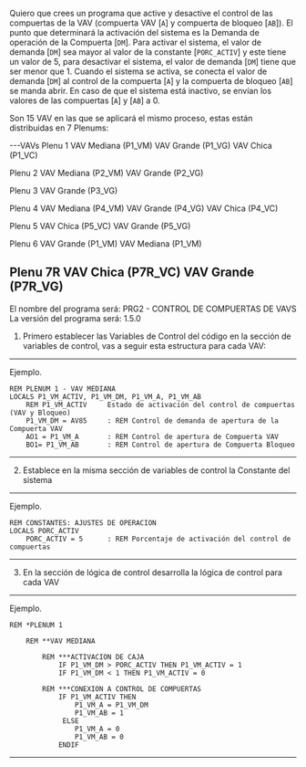 Quiero que crees un programa que active y desactive el control de las compuertas de la VAV (compuerta VAV [`A`] y compuerta de bloqueo [`AB`]). El punto que determinará la activación del sistema es la Demanda de operación de la Compuerta [`DM`]. Para activar el sistema, el valor de demanda [`DM`] sea mayor al valor de la constante [`PORC_ACTIV`] y este tiene un valor de 5, para desactivar el sistema, el valor de demanda [`DM`] tiene que ser menor que 1. Cuando el sistema se activa, se conecta el valor de demanda [`DM`] al control de la compuerta [`A`] y la compuerta de bloqueo [`AB`] se manda abrir. En caso de que el sistema está inactivo, se envían los valores de las compuertas [`A`] y [`AB`] a 0.

Son 15 VAV en las que se aplicará el mismo proceso, estas están distribuidas en 7 Plenums:

---VAVs
Plenu 1
    VAV Mediana (P1_VM)
    VAV Grande (P1_VG)
    VAV Chica (P1_VC)

Plenu 2
    VAV Mediana (P2_VM)
    VAV Grande (P2_VG)

Plenu 3
    VAV Grande (P3_VG)

Plenu 4
    VAV Mediana (P4_VM)
    VAV Grande (P4_VG)
    VAV Chica (P4_VC)

Plenu 5
    VAV Chica (P5_VC)
    VAV Grande (P5_VG)

Plenu 6
    VAV Grande (P1_VM)
    VAV Mediana (P1_VM)

Plenu 7R
    VAV Chica (P7R_VC)
    VAV Grande (P7R_VG)
---

El nombre del programa será: PRG2 - CONTROL DE COMPUERTAS DE VAVS
La versión del programa será: 1.5.0

1. Primero establecer las Variables de Control del código en la sección de variables de control, vas a seguir esta estructura para cada VAV:

---
Ejemplo.

    REM PLENUM 1 - VAV MEDIANA
    LOCALS P1_VM_ACTIV, P1_VM_DM, P1_VM_A, P1_VM_AB
		REM P1_VM_ACTIV		Estado de activación del control de compuertas (VAV y Bloqueo)
		P1_VM_DM = AV85		: REM Control de demanda de apertura de la Compuerta VAV
		AO1 = P1_VM_A		: REM Control de apertura de Compuerta VAV
		BO1= P1_VM_AB		: REM Control de apertura de Compuerta Bloqueo
---

2. Establece en la misma sección de variables de control la Constante del sistema

---
Ejemplo.

    REM CONSTANTES: AJUSTES DE OPERACION
	LOCALS PORC_ACTIV
		PORC_ACTIV = 5		: REM Porcentaje de activación del control de compuertas
---

3. En la sección de lógica de control desarrolla la lógica de control para cada VAV

---
Ejemplo.

	REM *PLENUM 1

		REM **VAV MEDIANA 

			REM ***ACTIVACION DE CAJA
				IF P1_VM_DM > PORC_ACTIV THEN P1_VM_ACTIV = 1
				IF P1_VM_DM < 1 THEN P1_VM_ACTIV = 0

			REM ***CONEXION A CONTROL DE COMPUERTAS
				IF P1_VM_ACTIV THEN 
					P1_VM_A = P1_VM_DM
					P1_VM_AB = 1 
				 ELSE 
				 	P1_VM_A = 0
					P1_VM_AB = 0
                ENDIF
---